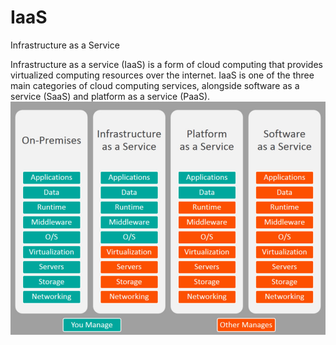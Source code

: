# IaaS


Infrastructure as a Service

Infrastructure as a service (IaaS) is a form of cloud computing that
provides virtualized computing resources over the internet. IaaS is one
of the three main categories of cloud computing services, alongside
software as a service (SaaS) and platform as a service (PaaS).\
![](./images/15008352.png?width=480)

